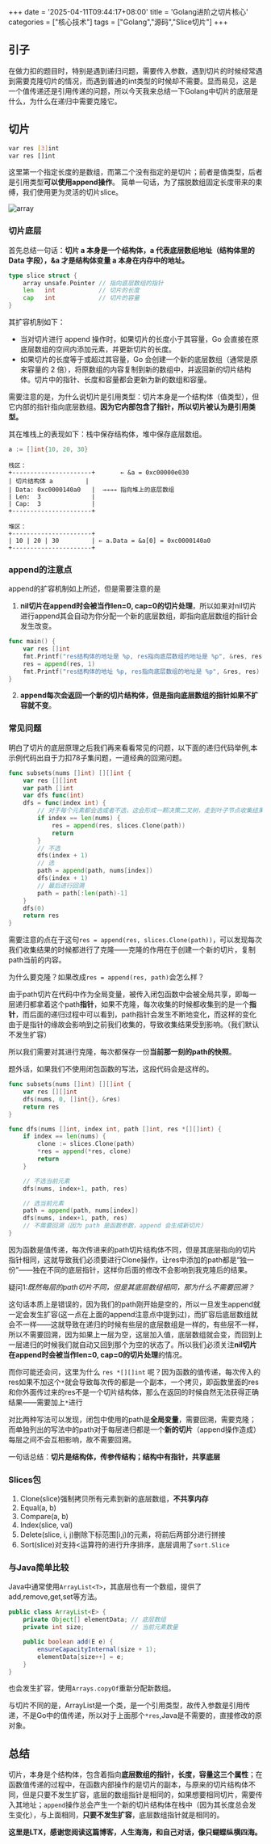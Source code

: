 +++
date = '2025-04-11T09:44:17+08:00'
title = 'Golang进阶之切片核心'
categories = ["核心技术"]
tags = ["Golang","源码","Slice切片"]
+++ 
## 引子

在做力扣的题目时，特别是遇到递归问题，需要传入参数，遇到切片的时候经常遇到需要克隆切片的情况，而遇到普通的int类型的时候却不需要。显而易见，这是一个值传递还是引用传递的问题，所以今天我来总结一下Golang中切片的底层是什么，为什么在递归中需要克隆它。

## 切片

```bash
var res [3]int
var res []int
```

这里第一个指定长度的是数组，而第二个没有指定的是切片；前者是值类型，后者是引用类型**可以使用append操作**。
简单一句话，为了摆脱数组固定长度带来的束缚，我们使用更为灵活的切片slice。

![array](/img/golangPic/array.png)

### 切片底层

首先总结一句话：**切片 a 本身是一个结构体，a 代表底层数组地址（结构体里的 Data 字段），&a 才是结构体变量 a 本身在内存中的地址。**

```go
type slice struct {
    array unsafe.Pointer // 指向底层数组的指针
    len   int            // 切片的长度
    cap   int            // 切片的容量
}
```

其扩容机制如下：

- 当对切片进行 append 操作时，如果切片的长度小于其容量，Go 会直接在原底层数组的空间内添加元素，并更新切片的长度。
- 如果切片的长度等于或超过其容量，Go 会创建一个新的底层数组（通常是原来容量的 2 倍），将原数组的内容复制到新的数组中，并返回新的切片结构体。切片中的指针、长度和容量都会更新为新的数组和容量。

需要注意的是，为什么说切片是引用类型：切片本身是一个结构体（值类型），但它内部的指针指向底层数组。**因为它内部包含了指针，所以切片被认为是引用类型。**

其在堆栈上的表现如下：栈中保存结构体，堆中保存底层数组。

```go
a := []int{10, 20, 30}
```

```text
栈区：
+----------------------+       ← &a = 0xc00000e030
| 切片结构体 a         |
| Data: 0xc0000140a0   |  →→→→ 指向堆上的底层数组
| Len:  3              |
| Cap:  3              |
+----------------------+

堆区：
+----------------------+
| 10 | 20 | 30         | ← a.Data = &a[0] = 0xc0000140a0
+----------------------+
```

### append的注意点

append的扩容机制如上所述，但是需要注意的是

1. **nil切片在append时会被当作len=0, cap=0的切片处理**，所以如果对nil切片进行append其会自动为你分配一个新的底层数组，即指向底层数组的指针会发生改变。

```go
func main() {
    var res []int
    fmt.Printf("res结构体的地址是 %p, res指向底层数组的地址是 %p", &res, res)
    res = append(res, 1)
    fmt.Printf("res结构体的地址 %p, res指向底层数组的地址是 %p", &res, res)
}
```

2. **append每次会返回一个新的切片结构体，但是指向底层数组的指针如果不扩容就不变**。

### 常见问题

明白了切片的底层原理之后我们再来看看常见的问题，以下面的递归代码举例,本示例代码出自于力扣78子集问题，一道经典的回溯问题。

```go
func subsets(nums []int) [][]int {
    var res [][]int
    var path []int
    var dfs func(int)
    dfs = func(index int) {
        // 对于每个元素都会选或者不选，这会形成一颗决策二叉树，走到叶子节点收集结果即可。
        if index == len(nums) {
            res = append(res, slices.Clone(path))
            return 
        }
        // 不选
        dfs(index + 1)
        // 选
        path = append(path, nums[index])
        dfs(index + 1)
        // 最后进行回溯
        path = path[:len(path)-1]
    }
    dfs(0)
    return res
}
```

需要注意的点在于这句`res = append(res, slices.Clone(path))`，可以发现每次我们收集结果的时候都进行了克隆——克隆的作用在于创建一个新的切片，复制path当前的内容。

为什么要克隆？如果改成`res = append(res, path)`会怎么样？

由于path切片在代码中作为全局变量，被传入闭包函数中会被全局共享，即每一层递归都拿着这个path**指针**，如果不克隆，每次收集的时候都收集到的是一个**指针**，而后面的递归过程中可以看到，path指针会发生不断地变化，而这样的变化由于是指针的缘故会影响到之前我们收集的，导致收集结果受到影响。（我们默认不发生扩容）

所以我们需要对其进行克隆，每次都保存一份**当前那一刻的path的快照**。

题外话，如果我们不使用闭包函数的写法，这段代码会是这样的。

```go
func subsets(nums []int) [][]int {
    var res [][]int
    dfs(nums, 0, []int{}, &res)
    return res
}

func dfs(nums []int, index int, path []int, res *[][]int) {
    if index == len(nums) {
        clone := slices.Clone(path)
        *res = append(*res, clone)
        return
    }

    // 不选当前元素
    dfs(nums, index+1, path, res)

    // 选当前元素
    path = append(path, nums[index])
    dfs(nums, index+1, path, res)
    // 不需要回溯（因为 path 是函数参数，append 会生成新切片）
}
```

因为函数是值传递，每次传进来的path切片结构体不同，但是其底层指向的切片指针相同，这就导致我们必须要进行Clone操作，让res中添加的path都是“独一份”——独在不同的底层指针，这样你后面的修改不会影响到我克隆后的结果。

疑问1:*既然每层的path切片不同，但是其底层数组相同，那为什么不需要回溯？*

这句话本质上是错误的，因为我们的path刚开始是空的，所以一旦发生append就一定会发生扩容(这一点在上面的append注意点中提到过)，而扩容后底层数组就会不一样——这就导致在递归的时候有些层的底层数组是一样的，有些层不一样，所以不需要回溯，因为如果上一层为空，这层加入值，底层数组就会变，而回到上一层递归的时候我们就自动又回到那个为空的状态了。所以我们必须关注**nil切片在append时会被当作len=0, cap=0的切片处理**的情况。

而你可能还会问，这里为什么 `res *[][]int` 呢？因为函数的值传递，每次传入的res如果不加这个`*`就会导致每次传的都是一个副本，一个拷贝，即函数里面的res和你外面传过来的res不是一个切片结构体，那么在返回的时候自然无法获得正确结果——需要加上`*`进行

对比两种写法可以发现，闭包中使用的path是**全局变量**，需要回溯，需要克隆；而单独列出的写法中的path对于每层递归都是一个**新的切片**（append操作造成）每层之间不会互相影响，故不需要回溯。

一句话总结：**切片是结构体，传参传结构；结构中有指针，共享底层**

### Slices包

1. Clone(slice)强制拷贝所有元素到新的底层数组，**不共享内存**
2. Equal(a, b)
3. Compare(a, b)
4. Index(slice, val)
5. Delete(slice, i, j)删除下标范围[i,j)的元素，将前后两部分进行拼接
6. Sort(slice)对支持$<$运算符的进行升序排序，底层调用了`sort.Slice`

### 与Java简单比较

Java中通常使用`ArrayList<T>`，其底层也有一个数组，提供了add,remove,get,set等方法。

```java
public class ArrayList<E> {
    private Object[] elementData; // 底层数组
    private int size;             // 当前元素数量

    public boolean add(E e) {
        ensureCapacityInternal(size + 1);
        elementData[size++] = e;
    }
}
```

也会发生扩容，使用`Arrays.copyOf`重新分配新数组。

与切片不同的是，ArrayList是一个类，是一个引用类型，故传入参数是引用传递，不是Go中的值传递，所以对于上面那个`*res`,Java是不需要的，直接修改的原对象。

## 总结

切片，本身是个结构体，包含着指向**底层数组的指针，长度，容量这三个属性**；在函数值传递的过程中，在函数内部操作的是切片的副本，与原来的切片结构体不同，但是只要不发生扩容，底层的数组指针是相同的，如果想要相同切片，需要传入其地址；`append`操作总会产生一个新的切片结构体在栈中（因为其长度总会发生变化），与上面相同，**只要不发生扩容**，底层数组指针就是相同的。

**这里是LTX，感谢您阅读这篇博客，人生海海，和自己对话，像只蝴蝶纵横四海。**
